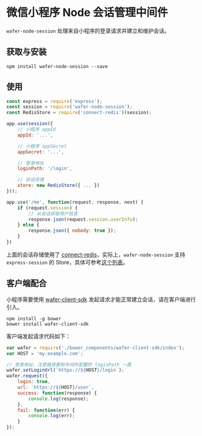 微信小程序 Node 会话管理中间件
============================

`wafer-node-session` 处理来自小程序的登录请求并建立和维护会话。

## 获取与安装

```
npm install wafer-node-session --save
```

## 使用

```js
const express = require('express');
const session = require('wafer-node-session');
const RedisStore = require('connect-redis')(session);

app.use(session({
    // 小程序 appId
    appId: '...',

    // 小程序 appSecret
    appSecret: '...',

    // 登录地址
    loginPath: '/login',

    // 会话存储
    store: new RedisStore({ ... })
}));

app.use('/me', function(request, response, next) {
    if (request.session) {
        // 从会话获取用户信息
        response.json(request.session.userInfo);
    } else {
        response.json({ nobody: true });
    }
})
```

上面的会话存储使用了 [connect-redis](https://github.com/tj/connect-redis)，实际上，`wafer-node-session` 支持 `express-session` 的 Store，具体可参考[这个列表](https://github.com/expressjs/session#compatible-session-stores)。

## 客户端配合

小程序需要使用 [wafer-client-sdk](https://github.com/tencentyun/wafer-client-sdk) 发起请求才能正常建立会话，请在客户端进行引入。

```
npm install -g bower
bower install wafer-client-sdk
```

客户端发起请求代码如下：

```js
var wafer = require('./bower_components/wafer-client-sdk/index');
var HOST = 'my.example.com';

// 登录地址，注意路径要和中间件配置的 loginPath 一直
wafer.setLoginUrl(`https://${HOST}/login`);
wafer.request({
    login: true,
    url: `https://${HOST}/user`,
    success: function(response) {
        console.log(response);
    },
    fail: function(err) {
        console.log(err);
    }
});
```
